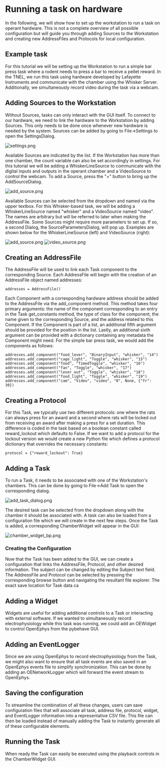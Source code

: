 # Running a task on hardware

In the following, we will show how to set up the workstation to run a task on
operant hardware. This is not a complete overview of all possible configuration
but will guide you through adding Sources to the Workstation and creating new
AddressFiles and Protocols for local configuration.

## Example task

For this tutorial we will be setting up the Workstation to run a simple bar 
press task where a rodent needs to press a bar to receive a pellet reward. In
the TNEL, we run this task using hardware developed by Lafayette Instruments 
and communicate with the chamber using the Whisker Server. Additionally, we 
simultaneously record video during the task via a webcam.

## Adding Sources to the Workstation

Without Sources, tasks can only interact with the GUI itself. To connect to our
hardware, we need to link the hardware to the Workstation by adding Sources.
This only needs to be done once whenever new hardware is needed by the system.
Sources can be added by going to File->Settings to open the SettingsDialog.

![settings.png](img/settings.png)

Available Sources are indicated by the list. If the Workstation has more than one chamber, the count
variable can also be set accordingly in settings. For this tutorial we will be adding a WhiskerLineSource to communicate with the 
digital inputs and outputs in the operant chamber and a VideoSource to control
the webcam. To add a Source, press the "+" button to bring up the AddSourceDialog.

![add_source.png](img/add_source.png)

Available Sources can be selected from the dropdown and named via the upper
textbox. For this Whisker-based task, we will be adding a WhiskerLineSource named "whisker"
and a VideoSource named "video".
The names are arbitrary but will be referred to later when making the AddressFile.
Some Sources might require more parameters to 
set up. If so, a second Dialog, the SourceParametersDialog, will pop up. Examples are shown below
for the WhiskerLineSource (left) and VideoSource (right):

![add_source.png](img/source_parameters.png)
![video_source.png](img/video_parameters.png)

## Creating an AddressFile

The AddressFile will be used to link each Task component to the corresponding Source. Each 
AddressFile will begin with the creation of an AddressFile object named addresses:

    addresses = AddressFile()

Each Component with a corresponding hardware address should be added to the AddressFile via
the add_component method. This method takes four primary arguments: the name of the component
corresponding to an entry in the Task get_constants method, the type of class for the component,
the name given to the corresponding Source, and the address related to this Component. If the 
Component is part of a list, an additional fifth argument should be provided for the position in 
the list. Lastly, an additional sixth argument can be provided with a dictionary containing
any metadata the Component might need. For the simple bar press task, we would add the components
as follows:

    addresses.add_component("food_lever", "BinaryInput", "whisker", "14")
    addresses.add_component("cage_light", "Toggle", "whisker", "15")
    addresses.add_component("food", "TimedToggle", "whisker", "16")
    addresses.add_component("fan", "Toggle", "whisker", "17")
    addresses.add_component("lever_out", "Toggle", "whisker", "18")
    addresses.add_component("food_light", "Toggle", "whisker", "19")
    addresses.add_component("cam", "Video", "video", "0", None, {"fr": 30})

## Creating a Protocol

For this Task, we typically use two different protocols: one where the rats can always press for 
an award and a second where rats will be locked out from receiving an award after making a press
for a set duration. This difference is coded in the task based on a boolean constant called 
reward_lockout which defaults to False. If we want to add a protocol for the lockout version we would
create a new Python file which defines a protocol dictionary that overrides the necessary constants:

    protocol = {"reward_lockout": True}

## Adding a Task

To run a Task, it needs to be associated with one of the Workstation's chambers. This can be done
by going to File->Add Task to open the corresponding dialog.

![add_task_dialog.png](img/add_task_dialog.png)

The desired task can be selected from the dropdown along with the chamber it should be associated
with. A task can also be loaded from a configuration file which we will create in the next few
steps. Once the Task is added, a corresponding ChamberWidget will appear in the GUI:

![chamber_widget_bp.png](img/chamber_widget_bp.png)

### Creating the Configuration

Now that the Task has been added to the GUI, we can create a configuration that links the 
AddressFile, Protocol, and other desired information. The subject can be changed by editing the
Subject text field. The AddressFile and Protocol can be selected by pressing the corresponding
browse button and navigating the resultant file explorer. The exact save location for Task data ca

## Adding a Widget

Widgets are useful for adding additional controls to a Task or interacting with external software.
If we wanted to simultaneously record electrophysiology while this task was running, we could add
an OEWidget to control OpenEphys from the pybehave GUI.

## Adding an EventLogger

Since we are using OpenEphys to record electrophysiology from the Task, we might also want to ensure 
that all task events are also saved in an OpenEphys events file to simplify synchronization. This 
can be done by adding an OENetworkLogger which will forward the event stream to OpenEphys.

## Saving the configuration

To streamline the combination of all these changes, users can save configuration files that will 
associate all task, address file, protocol, widget, and EventLogger information into a representative 
CSV file. This file can then be loaded instead of manually adding the Task to instantly generate 
all of these configurable elements.

## Running the Task

When ready the Task can easily be executed using the playback controls in the ChamberWidget GUI.